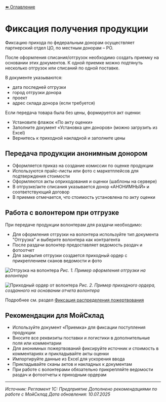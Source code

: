 [⬅️ Оглавление](../README.md)

# Фиксация получения продукции

Фиксацию прихода по федеральным донорам осуществляет партнерский отдел ЦО, по местным донорам – РО.

После оформления списания/отгрузок необходимо создать приемку на основании этих документов. К одной приемке можно подтянуть несколько отгрузок или списаний по одной поставке.

В документе указываются:
- дата последней отгрузки
- город отгрузки донора
- проект
- адрес склада донора (если требуется)

Если передача товара была без цены, формируется акт оценки:
- Установите флажок «По акту оценки»
- Заполните документ «Установка цен доноров» (можно загрузить из Excel)
- Вернитесь к приходной накладной и заполните цены

## Передача продукции анонимным донором

- Оформляется приказ на создание комиссии по оценке продукции
- Используются прайс-листы или фото с маркетплейсов для подтверждения стоимости
- Оформляются акты оприходования и оценки (шаблоны на сервере)
- В отгрузке/акте списания указывается донор «АНОНИМНЫЙ» и соответствующий договор
- В приемке отмечается, что стоимость установлена по акту оценки

## Работа с волонтером при отгрузке

При передаче продукции волонтерам для раздачи необходимо:

- Для оформления отгрузки на волонтера используйте тип документа "Отгрузка" и выберите волонтера как контрагента
- После раздачи волонтер предоставляет ведомость раздач и фотоотчет
- Для закрытия отгрузки создается приходный ордер с прикреплением сканов ведомости и фото

![Отгрузка на волонтера](../screenshots/Отгрузка%20на%20волонтера.png)
*Рис. 1. Пример оформления отгрузки на волонтера*

![Приходный ордер от волонтера](../screenshots/Приходный%20ордер%20от%20волонтера.png)
*Рис. 2. Пример приходного ордера, созданного на основании отчета волонтера*

Подробнее см. раздел [Фиксация распределения пожертвования](15_distribution_fixation_moysklad.md#процесс-работы-с-точками-раздач)

## Рекомендации для МойСклад

- Используйте документ «Приемка» для фиксации поступления продукции
- Вносите все реквизиты поставки и логистики в дополнительные поля или комментарии
- Для анонимных пожертвований фиксируйте источник и стоимость в комментариях и прикладывайте акты оценки
- Импортируйте данные из Excel для ускорения ввода
- Прикладывайте сканы актов и накладных к документам
- При работе с волонтерами обязательно прикрепляйте ведомости раздач и фотоотчеты к приходным ордерам

---

*Источник: Регламент 1С: Предприятие*
*Дополнено рекомендациями по работе с МойСклад*
*Дата обновления: 10.07.2025* 